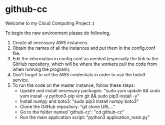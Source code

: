 # github-cc

Welcome to my Cloud Computing Project :)

To begin the new environment please do following,

1. Create all necessary AWS instances.
2. Obtain the names of all the instances and put them in the config.conf file.
3. Edit the information in config.conf as needed (especially the link to the GitHub repository, which will be where the workers pull the code from when running the program).
4. Don't forget to set the AWS credentials in order to use the boto3 service.
5. To run the code on the master instance, follow these steps:
    - Update and install necessary packages: "sudo yum update && sudo yum install -y python3-pip vim git && sudo pip3 install -y"
    - Install numpy and boto3: "sudo pip3 install numpy boto3"
    - Clone the GitHub repository: "git clone URL..."
    - Go to the folder named 'github-cc': "cd github-cc"
    - Run the main application script: "python3 application_main.py"
